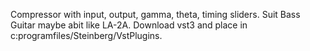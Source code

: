 Compressor with input, output, gamma, theta, timing sliders. Suit Bass Guitar maybe abit like LA-2A. Download vst3 and place in c:programfiles/Steinberg/VstPlugins.

